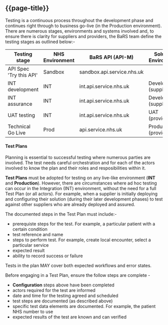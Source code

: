 ## {{page-title}}

Testing is a continuous process throughout the development phase and continues right through to business go-live (in the Production environment). There are numerous stages, environments and systems involved and, to ensure there is clarity for suppliers and providers, the BaRS team define the testing stages as outlined below:-

| Testing stage         | NHS Environment  | BaRS API (API-M)             | Solution Environment      | DoS (if required)       |
|-----------------------|------------------|------------------------------|---------------------------|-------------------------|
|API Spec 'Try this API'|Sandbox           |sandbox.api.service.nhs.uk    |                           |                         |
|INT development        |INT               |int.api.service.nhs.uk        | Development (supplier)    |UserTest                 |
|INT assurance          |INT               |int.api.service.nhs.uk        | Development (supplier)    |UserTest                 |
|UAT testing            |INT               |int.api.service.nhs.uk        | UAT (provider)            |UserTest                 |
|Technical Go Live      |Prod              |api.service.nhs.uk            | Production (provider)     |Production               |

#### Test Plans
Planning is essential to successful testing where numerous parties are involved. The test needs careful orchestration and for each of the actors involved to know the plan and their roles and resposibilities within it.

**Test Plans** must be adopted for testing on any live-like environment (**INT** and **Production**). However, there are circumstances where ad hoc testing can occur in the Integration (INT) environment, without the need for a full Test Plan (or all actors). For example, when a supplier is initially deploying and configuring their solution (during their later development phases) to test against other suppliers who are already deployed and assured.

The documented steps in the Test Plan must include:-
* prerequiste steps for the test. For example, a particular patient with a certain condition
* test reference and name
* steps to perform test. For example, create local encounter, select a particular service
* expected result 
* ability to record success or failure

Tests in the plan MAY cover both expected workflows and error states. 

Before engaging in a Test Plan, ensure the follow steps are complete - 
* **Configuration** steps above have been completed
* actors required for the test are informed
* date and time for the testing agreed and scheduled
* test steps are documented (as described above)
* specific test data elements are documented. For example, the patient NHS number to use
* expected results of the test are known and can verified
